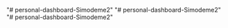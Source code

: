 "# personal-dashboard-Simodeme2" 
"# personal-dashboard-Simodeme2" 
"# personal-dashboard-Simodeme2" 
